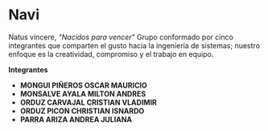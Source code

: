# Navi
Natus vincere, *"Nacidos para vencer"*
Grupo conformado por cinco integrantes que comparten el gusto hacia la ingeniería de sistemas; nuestro enfoque es la creatividad, compromiso y el trabajo en equipo. 

**Integrantes**
- **MONGUI PIÑEROS OSCAR MAURICIO**
- **MONSALVE AYALA MILTON ANDRES**
- **ORDUZ CARVAJAL CRISTIAN VLADIMIR**
- **ORDUZ PICON CHRISTIAN ISNARDO**
- **PARRA ARIZA ANDREA JULIANA**
